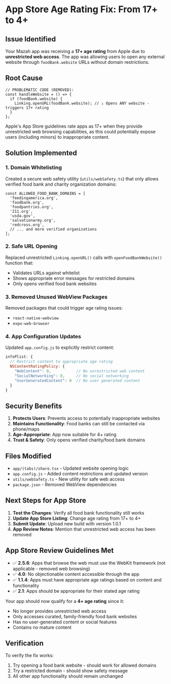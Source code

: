 # App Store Age Rating Fix: From 17+ to 4+

## Issue Identified

Your Mazah app was receiving a **17+ age rating** from Apple due to **unrestricted web access**. The app was allowing users to open any external website through `foodBank.website` URLs without domain restrictions.

## Root Cause

```tsx
// PROBLEMATIC CODE (REMOVED):
const handleWebsite = () => {
  if (foodBank.website) {
    Linking.openURL(foodBank.website); // ⚠️ Opens ANY website - triggers 17+ rating
  }
};
```

Apple's App Store guidelines rate apps as 17+ when they provide unrestricted web browsing capabilities, as this could potentially expose users (including minors) to inappropriate content.

## Solution Implemented

### 1. Domain Whitelisting

Created a secure web safety utility (`utils/webSafety.ts`) that only allows verified food bank and charity organization domains:

```tsx
const ALLOWED_FOOD_BANK_DOMAINS = [
  'feedingamerica.org',
  'foodbank.org',
  'foodpantries.org',
  '211.org',
  'usda.gov',
  'salvationarmy.org',
  'redcross.org',
  // ... and more verified organizations
];
```

### 2. Safe URL Opening

Replaced unrestricted `Linking.openURL()` calls with `openFoodBankWebsite()` function that:
- Validates URLs against whitelist
- Shows appropriate error messages for restricted domains
- Only opens verified food bank websites

### 3. Removed Unused WebView Packages

Removed packages that could trigger age rating issues:
- `react-native-webview` 
- `expo-web-browser`

### 4. App Configuration Updates

Updated `app.config.js` to explicitly restrict content:

```javascript
infoPlist: {
  // Restrict content to appropriate age rating
  NSContentRatingPolicy: {
    "WebContent": 0,           // No unrestricted web content
    "SocialNetworking": 0,     // No social networking
    "UserGeneratedContent": 0  // No user generated content
  }
}
```

## Security Benefits

1. **Protects Users**: Prevents access to potentially inappropriate websites
2. **Maintains Functionality**: Food banks can still be contacted via phone/maps
3. **Age-Appropriate**: App now suitable for 4+ rating
4. **Trust & Safety**: Only opens verified charity/food bank domains

## Files Modified

- `app/(tabs)/share.tsx` - Updated website opening logic
- `app.config.js` - Added content restrictions and updated version
- `utils/webSafety.ts` - New utility for safe web access
- `package.json` - Removed WebView dependencies

## Next Steps for App Store

1. **Test the Changes**: Verify all food bank functionality still works
2. **Update App Store Listing**: Change age rating from 17+ to 4+
3. **Submit Update**: Upload new build with version 1.0.1
4. **App Review Notes**: Mention that unrestricted web access has been removed

## App Store Review Guidelines Met

- ✅ **2.5.6**: Apps that browse the web must use the WebKit framework (not applicable - removed web browsing)
- ✅ **4.0**: No objectionable content accessible through the app
- ✅ **1.1.4**: Apps must have appropriate age ratings based on content and functionality
- ✅ **2.1**: Apps should be appropriate for their stated age rating

Your app should now qualify for a **4+ age rating** since it:
- No longer provides unrestricted web access
- Only accesses curated, family-friendly food bank websites
- Has no user-generated content or social features
- Contains no mature content

## Verification

To verify the fix works:
1. Try opening a food bank website - should work for allowed domains
2. Try a restricted domain - should show safety message
3. All other app functionality should remain unchanged